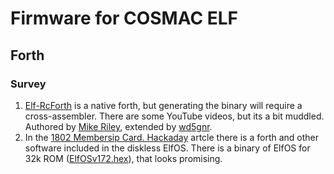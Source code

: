 # Firmware for COSMAC ELF

## Forth
### Survey

1. [Elf-RcForth](https://github.com/wd5gnr/Elf-RcForth/releases/tag/0.55rc1) is a native forth, but generating the binary will require a cross-assembler. There are some YouTube videos, but its a bit muddled. Authored by [Mike Riley](https://github.com/rileym65), extended by [wd5gnr](https://github.com/wd5gnr).
1. In the [1802 Membersip Card. Hackaday](https://hackaday.io/project/190289-1802-memberchip-card) artcle there is a forth and other software included in the diskless ElfOS. There is a binary of ElfOS for 32k ROM ([ElfOSv172.hex](https://hackaday.io/project/190289-1802-memberchip-card#:~:text=Download-,ElfOSv172.hex,-This%20is%20an)), that looks promising.
